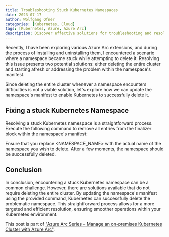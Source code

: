 ```yaml
---
title: Troubleshooting Stuck Kubernetes Namespaces
date: 2023-07-17
author: Wolfgang Ofner
categories: [Kubernetes, Cloud]
tags: [Kubernetes, Azure, Azure Arc]
description: Discover effective solutions for troubleshooting and resolving stuck Kubernetes namespaces. Resolve deletion issues and ensure smooth operations with our expert guide.
---
```


Recently, I have been exploring various Azure Arc extensions, and during the process of installing and uninstalling them, I encountered a scenario where a namespace became stuck while attempting to delete it. Resolving this issue presents two potential solutions: either deleting the entire cluster and starting afresh or addressing the problem within the namespace's manifest.

Since deleting the entire cluster whenever a namespace encounters difficulties is not a viable solution, let's explore how we can update the namespace's manifest to enable Kubernetes to successfully delete it.

## Fixing a stuck Kubernetes Namespace

Resolving a stuck Kubernetes namespace is a straightforward process. Execute the following command to remove all entries from the finalizer block within the namespace's manifest:

<script src="https://gist.github.com/WolfgangOfner/7be520149e787177ffd6b6e0f3af226f.js"></script>

Ensure that you replace <NAMESPACE_NAME> with the actual name of the namespace you wish to delete. After a few moments, the namespace should be successfully deleted.

## Conclusion

In conclusion, encountering a stuck Kubernetes namespace can be a common challenge. However, there are solutions available that do not require deleting the entire cluster. By updating the namespace's manifest using the provided command, Kubernetes can successfully delete the problematic namespace. This straightforward process allows for a more targeted and efficient resolution, ensuring smoother operations within your Kubernetes environment.

This post is part of ["Azure Arc Series - Manage an on-premises Kubernetes Cluster with Azure Arc"](/manage-on-premises-kubernetes-with-azure-arc).